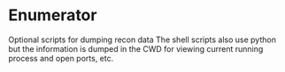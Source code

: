 # Enumerator
Optional scripts for dumping recon data 
The shell scripts also use python but the information is dumped in the CWD for viewing current running process and open ports, etc. 

